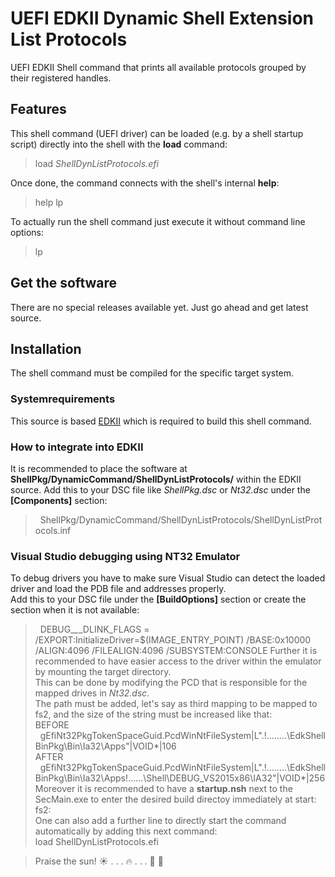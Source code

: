 
  # UEFI EDKII Dynamic Shell Extension **List Protocols**

UEFI EDKII Shell command that prints all available protocols grouped by their registered handles.  
  
## Features
This shell command (UEFI driver) can be loaded (e.g. by a shell startup script) directly into the shell with the **load** command:  
> load _ShellDynListProtocols.efi_

Once done, the command connects with the shell's internal **help**:  
> help lp

To actually run the shell command just execute it without command line options:
> lp

## Get the software
There are no special releases available yet. Just go ahead and get latest source.

## Installation
The shell command must be compiled for the specific target system.

### Systemrequirements
This source is based [EDKII](https://github.com/tianocore/edk2) which is required to build this shell command.

### How to integrate into EDKII
It is recommended to place the software at **ShellPkg/DynamicCommand/ShellDynListProtocols/** within the EDKII source.
Add this to your DSC file like _ShellPkg.dsc_ or _Nt32.dsc_ under the **[Components]** section:
>&nbsp;&nbsp;ShellPkg/DynamicCommand/ShellDynListProtocols/ShellDynListProtocols.inf

### Visual Studio debugging using NT32 Emulator
To debug drivers you have to make sure Visual Studio can detect the loaded driver and load the PDB file and addresses properly.  
Add this to your DSC file under the **[BuildOptions]** section or create the section when it is not available:  
>&nbsp;&nbsp;DEBUG_*_*_DLINK_FLAGS = /EXPORT:InitializeDriver=$(IMAGE_ENTRY_POINT) /BASE:0x10000 /ALIGN:4096 /FILEALIGN:4096 /SUBSYSTEM:CONSOLE
Further it is recommended to have easier access to the driver within the emulator by mounting the target directory.  
This can be done by modifying the PCD that is responsible for the mapped drives in _Nt32.dsc_.  
The path must be added, let's say as third mapping to be mapped to fs2, and the size of the string must be increased like that:  
>BEFORE  
>&nbsp;&nbsp;gEfiNt32PkgTokenSpaceGuid.PcdWinNtFileSystem|L".!..\..\..\..\EdkShellBinPkg\Bin\Ia32\Apps"|VOID*|106  
>AFTER  
>&nbsp;&nbsp;gEfiNt32PkgTokenSpaceGuid.PcdWinNtFileSystem|L".!..\..\..\..\EdkShellBinPkg\Bin\Ia32\Apps!..\..\..\Shell\DEBUG_VS2015x86\IA32"|VOID*|256  
Moreover it is recommended to have a **startup.nsh** next to the SecMain.exe to enter the desired build directoy immediately at start:  
>fs2:  
One can also add a further line to directly start the command automatically by adding this next command:  
>load ShellDynListProtocols.efi  
  
  
  
> Praise the sun!  :sunny: . . . :fire: . . .  :running: :dash: 